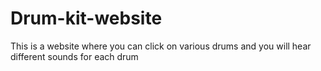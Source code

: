 # Drum-kit-website
This is a website where you can click on various drums and you will hear different sounds for each drum
